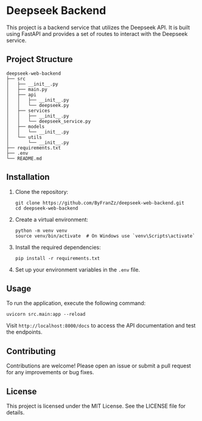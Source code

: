 # Deepseek Backend

This project is a backend service that utilizes the Deepseek API. It is built using FastAPI and provides a set of routes to interact with the Deepseek service.

## Project Structure

```
deepseek-web-backend
├── src
│   ├── __init__.py
│   ├── main.py
│   ├── api
│   │   ├── __init__.py
│   │   └── deepseek.py
│   ├── services
│   │   ├── __init__.py
│   │   └── deepseek_service.py
│   ├── models
│   │   └── __init__.py
│   └── utils
│       └── __init__.py
├── requirements.txt
├── .env
└── README.md
```

## Installation

1. Clone the repository:
   ```
   git clone https://github.com/ByFranZz/deepseek-web-backend.git
   cd deepseek-web-backend
   ```

2. Create a virtual environment:
   ```
   python -m venv venv
   source venv/bin/activate  # On Windows use `venv\Scripts\activate`
   ```

3. Install the required dependencies:
   ```
   pip install -r requirements.txt
   ```

4. Set up your environment variables in the `.env` file.

## Usage

To run the application, execute the following command:

```
uvicorn src.main:app --reload
```

Visit `http://localhost:8000/docs` to access the API documentation and test the endpoints.

## Contributing

Contributions are welcome! Please open an issue or submit a pull request for any improvements or bug fixes.

## License

This project is licensed under the MIT License. See the LICENSE file for details.